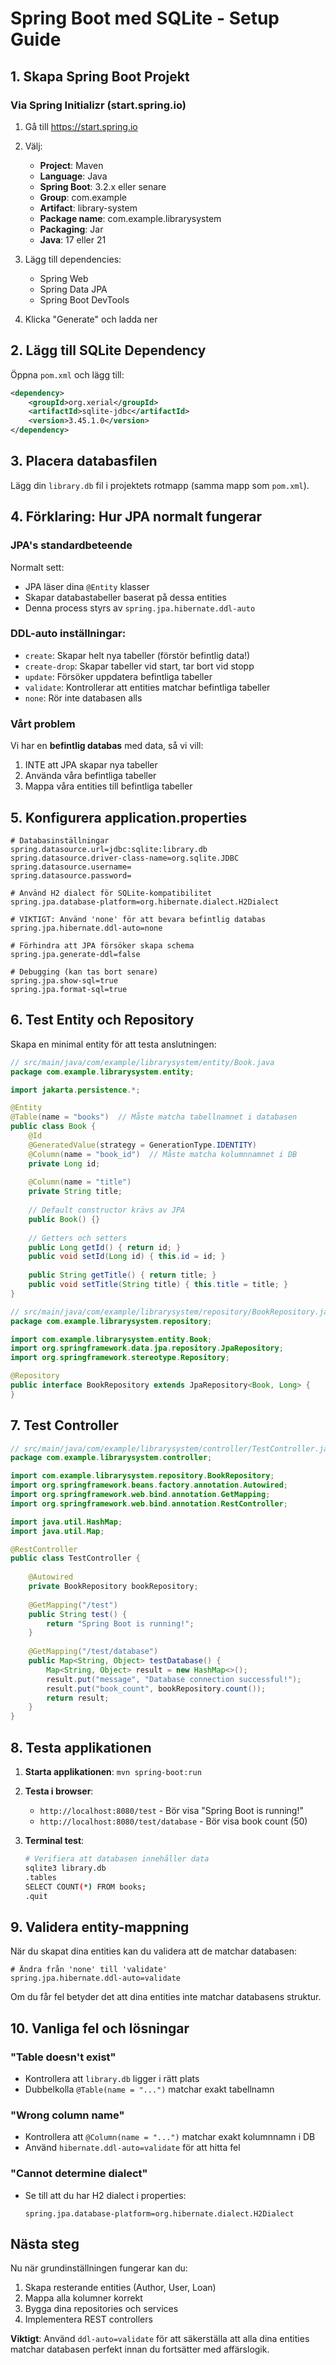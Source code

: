 # Spring Boot med SQLite - Setup Guide

## 1. Skapa Spring Boot Projekt

### Via Spring Initializr (start.spring.io)
1. Gå till https://start.spring.io
2. Välj:
   - **Project**: Maven
   - **Language**: Java
   - **Spring Boot**: 3.2.x eller senare
   - **Group**: com.example
   - **Artifact**: library-system
   - **Package name**: com.example.librarysystem
   - **Packaging**: Jar
   - **Java**: 17 eller 21

3. Lägg till dependencies:
   - Spring Web
   - Spring Data JPA
   - Spring Boot DevTools

4. Klicka "Generate" och ladda ner

## 2. Lägg till SQLite Dependency

Öppna `pom.xml` och lägg till:

```xml
<dependency>
    <groupId>org.xerial</groupId>
    <artifactId>sqlite-jdbc</artifactId>
    <version>3.45.1.0</version>
</dependency>
```

## 3. Placera databasfilen

Lägg din `library.db` fil i projektets rotmapp (samma mapp som `pom.xml`).

## 4. Förklaring: Hur JPA normalt fungerar

### JPA's standardbeteende
Normalt sett:
- JPA läser dina `@Entity` klasser
- Skapar databastabeller baserat på dessa entities
- Denna process styrs av `spring.jpa.hibernate.ddl-auto`

### DDL-auto inställningar:
- `create`: Skapar helt nya tabeller (förstör befintlig data!)
- `create-drop`: Skapar tabeller vid start, tar bort vid stopp
- `update`: Försöker uppdatera befintliga tabeller
- `validate`: Kontrollerar att entities matchar befintliga tabeller
- `none`: Rör inte databasen alls

### Vårt problem
Vi har en **befintlig databas** med data, så vi vill:
1. INTE att JPA skapar nya tabeller
2. Använda våra befintliga tabeller
3. Mappa våra entities till befintliga tabeller

## 5. Konfigurera application.properties

```properties
# Databasinställningar
spring.datasource.url=jdbc:sqlite:library.db
spring.datasource.driver-class-name=org.sqlite.JDBC
spring.datasource.username=
spring.datasource.password=

# Använd H2 dialect för SQLite-kompatibilitet
spring.jpa.database-platform=org.hibernate.dialect.H2Dialect

# VIKTIGT: Använd 'none' för att bevara befintlig databas
spring.jpa.hibernate.ddl-auto=none

# Förhindra att JPA försöker skapa schema
spring.jpa.generate-ddl=false

# Debugging (kan tas bort senare)
spring.jpa.show-sql=true
spring.jpa.format-sql=true
```

## 6. Test Entity och Repository

Skapa en minimal entity för att testa anslutningen:

```java
// src/main/java/com/example/librarysystem/entity/Book.java
package com.example.librarysystem.entity;

import jakarta.persistence.*;

@Entity
@Table(name = "books")  // Måste matcha tabellnamnet i databasen
public class Book {
    @Id
    @GeneratedValue(strategy = GenerationType.IDENTITY)
    @Column(name = "book_id")  // Måste matcha kolumnnamnet i DB
    private Long id;
    
    @Column(name = "title")
    private String title;
    
    // Default constructor krävs av JPA
    public Book() {}
    
    // Getters och setters
    public Long getId() { return id; }
    public void setId(Long id) { this.id = id; }
    
    public String getTitle() { return title; }
    public void setTitle(String title) { this.title = title; }
}
```

```java
// src/main/java/com/example/librarysystem/repository/BookRepository.java
package com.example.librarysystem.repository;

import com.example.librarysystem.entity.Book;
import org.springframework.data.jpa.repository.JpaRepository;
import org.springframework.stereotype.Repository;

@Repository
public interface BookRepository extends JpaRepository<Book, Long> {
}
```

## 7. Test Controller

```java
// src/main/java/com/example/librarysystem/controller/TestController.java
package com.example.librarysystem.controller;

import com.example.librarysystem.repository.BookRepository;
import org.springframework.beans.factory.annotation.Autowired;
import org.springframework.web.bind.annotation.GetMapping;
import org.springframework.web.bind.annotation.RestController;

import java.util.HashMap;
import java.util.Map;

@RestController
public class TestController {
    
    @Autowired
    private BookRepository bookRepository;
    
    @GetMapping("/test")
    public String test() {
        return "Spring Boot is running!";
    }
    
    @GetMapping("/test/database")
    public Map<String, Object> testDatabase() {
        Map<String, Object> result = new HashMap<>();
        result.put("message", "Database connection successful!");
        result.put("book_count", bookRepository.count());
        return result;
    }
}
```

## 8. Testa applikationen

1. **Starta applikationen**: `mvn spring-boot:run`

2. **Testa i browser**:
   - `http://localhost:8080/test` - Bör visa "Spring Boot is running!"
   - `http://localhost:8080/test/database` - Bör visa book count (50)

3. **Terminal test**:
   ```bash
   # Verifiera att databasen innehåller data
   sqlite3 library.db
   .tables
   SELECT COUNT(*) FROM books;
   .quit
   ```

## 9. Validera entity-mappning

När du skapat dina entities kan du validera att de matchar databasen:

```properties
# Ändra från 'none' till 'validate'
spring.jpa.hibernate.ddl-auto=validate
```

Om du får fel betyder det att dina entities inte matchar databasens struktur.

## 10. Vanliga fel och lösningar

### "Table doesn't exist"
- Kontrollera att `library.db` ligger i rätt plats
- Dubbelkolla `@Table(name = "...")` matchar exakt tabellnamn

### "Wrong column name"
- Kontrollera att `@Column(name = "...")` matchar exakt kolumnnamn i DB
- Använd `hibernate.ddl-auto=validate` för att hitta fel

### "Cannot determine dialect"
- Se till att du har H2 dialect i properties:
  ```properties
  spring.jpa.database-platform=org.hibernate.dialect.H2Dialect
  ```

## Nästa steg

Nu när grundinställningen fungerar kan du:
1. Skapa resterande entities (Author, User, Loan) 
2. Mappa alla kolumner korrekt
3. Bygga dina repositories och services
4. Implementera REST controllers

**Viktigt**: Använd `ddl-auto=validate` för att säkerställa att alla dina entities matchar databasen perfekt innan du fortsätter med affärslogik.